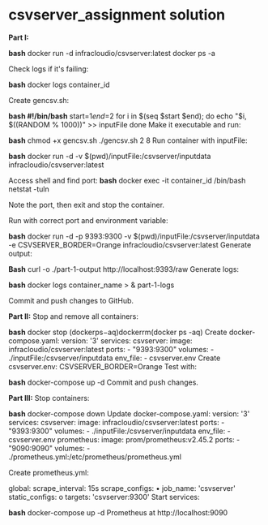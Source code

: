 # csvserver_assignment solution 

**Part I:**


**bash** 
docker run -d infracloudio/csvserver:latest docker ps -a

Check logs if it's failing:

**bash** 
docker logs container_id

Create gencsv.sh:

**bash
#!/bin/bash** 
start=$1 end=$2 for i in $(seq $start $end); do echo "$i, $((RANDOM % 1000))" >> inputFile done
Make it executable and run:

**bash**
chmod +x gencsv.sh ./gencsv.sh 2 8
Run container with inputFile:

**bash** 
docker run -d -v $(pwd)/inputFile:/csvserver/inputdata infracloudio/csvserver:latest

Access shell and find port:
**bash**
docker exec -it container_id /bin/bash netstat -tuln 

Note the port, then exit and stop the container.

Run with correct port and environment variable:

**bash** 
docker run -d -p 9393:9300 -v $(pwd)/inputFile:/csvserver/inputdata -e CSVSERVER_BORDER=Orange infracloudio/csvserver:latest
 Generate output:

 **Bash**
curl -o ./part-1-output http://localhost:9393/raw
Generate logs:

**bash** 
docker logs container_name > & part-1-logs

Commit and push changes to GitHub.


**Part II:**
Stop and remove all containers:

**bash** 
docker stop (dockerps−aq)dockerrm(docker ps -aq)
Create docker-compose.yaml:
version: '3' services: csvserver: image: infracloudio/csvserver:latest ports: - "9393:9300" volumes: - ./inputFile:/csvserver/inputdata env_file: - csvserver.env
Create csvserver.env:
CSVSERVER_BORDER=Orange
Test with:

**bash** 
docker-compose up -d
Commit and push changes.

**Part III:**
Stop containers:

**bash** 
docker-compose down
Update docker-compose.yaml:
version: '3' services: csvserver: image: infracloudio/csvserver:latest ports: - "9393:9300" volumes: - ./inputFile:/csvserver/inputdata env_file: - csvserver.env
prometheus: image: prom/prometheus:v2.45.2 ports: - "9090:9090" volumes: - ./prometheus.yml:/etc/prometheus/prometheus.yml

Create prometheus.yml:

global: scrape_interval: 15s
scrape_configs:
•	job_name: 'csvserver' static_configs:
o	targets: 'csvserver:9300'
Start services:

**bash** 
docker-compose up -d
Prometheus at http://localhost:9090


